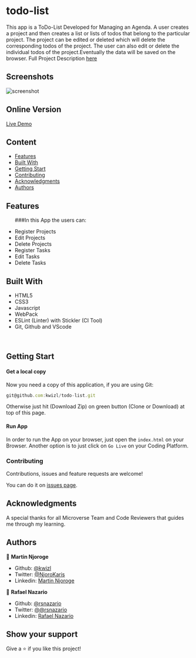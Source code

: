 # todo-list
This app is a ToDo-List Developed for Managing an Agenda. A user creates a project and then creates a list or lists of todos that belong to the particular project. The project can be edited or deleted which will delete the corresponding todos of the project. The user can also edit or delete the individual todos of the project.Eventually the data will be saved on the browser.
Full Project Description [here](https://www.theodinproject.com/courses/javascript/lessons/todo-list)
## Screenshots

![screenshot](https://cdn.mathpix.com/snip/images/4u-Vh2ToFZG8S8MeQg_8TGxzd0Q8vfYjBF-EXSibRCg.original.fullsize.png)

## Online Version
 [Live Demo ](https://kwizl.github.io/todo-list/)

## Content

* [Features](#features)
* [Built With](#built-with)
* [Getting Start](#getting-start)
* [Contributing](#contributing)
* [Acknowledgments](#acknowledgments)
* [Authors](#authors)

## Features

<ul>
  <p>###In this App the users can:</p>
  <li>Register Projects</li>
  <li>Edit Projects</li>
  <li>Delete Projects</li>
  <li>Register Tasks</li>
  <li>Edit Tasks</li>
  <li>Delete Tasks</li>
</ul>

## Built With

- HTML5
- CSS3
- Javascript
- WebPack
- ESLint (Linter) with Stickler (CI Tool)
- Git, Github and VScode
<br>

## Getting Start

#### Get a local copy
Now you need a copy of this application, if you are using Git:
```js
git@github.com:kwizl/todo-list.git
```
Otherwise just hit (Download Zip) on green button (Clone or Download) at top of this page.

#### Run App

In order to run the App on your browser, just open the `index.html` on your Browser.
Another option is to just click on `Go Live` on your Coding Platform.

### Contributing

Contributions, issues and feature requests are welcome!

You can do it on [issues page](issues/).

## Acknowledgments

A special thanks for all Microverse Team and Code Reviewers that guides me through my learning.

## Authors

👤 **Martin Njoroge**

- Github: [@kwizl](https://github.com/kwizl)
- Twitter: [@NjoroKaris](https://twitter.com/NjoroKaris)
- Linkedin: [Martin Njoroge](https://www.linkedin.com/in/martin-kariuki-njoroge/)

👤 **Rafael Nazario**

- Github: [@rsnazario](https://github.com/rsnazario)
- Twitter: [@@rsnazario](https://twitter.com/@rsnazario)
- Linkedin: [Rafael Nazario](https://www.linkedin.com/in/rsnazario/)

## Show your support

Give a ⭐️ if you like this project!
